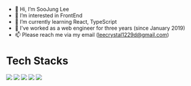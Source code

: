 - 👋 Hi, I’m SooJung Lee
- 👀 I’m interested in FrontEnd
- 🌱 I’m currently learning React, TypeScript
- 💞️ I've worked as a web engineer for three years (since January 2019)
- 📫 Please reach me via my email (leecrystal1229d@gmail.com)
# Tech Stacks
<img src="https://img.shields.io/badge/Javascript-f7df1e?style=flat-square&logo=JavaScript&logoColor=white"/>
<img src="https://img.shields.io/badge/React-61DAFB?style=flat-square&logo=React&logoColor=white"/>
<img src="https://img.shields.io/badge/CSS-1572B6?style=flat-square&logo=CSS3&logoColor=white"/>
<img src="https://img.shields.io/badge/PHP-777BB4?style=flat-square&logo=PHP&logoColor=black"/>
<img src="https://img.shields.io/badge/MySQL-4479A1?style=flat-square&logo=MySQL&logoColor=white"/>

<!---#777BB4
crystal1229d/crystal1229d is a ✨ special ✨ repository because its `README.md` (this file) appears on your GitHub profile.
You can click the Preview link to take a look at your changes.
--->
